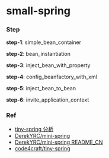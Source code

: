 # small-spring

### Step

**step-1**: simple_bean_container

**step-2**: bean_instantiation

**step-3**: inject_bean_with_property

**step-4**: config_beanfactory_with_xml

**step-5**: inject_bean_to_bean

**step-6**: invite_application_context

### Ref

* [tiny-spring 分析](https://www.zybuluo.com/dugu9sword/note/382745)
* [DerekYRC/mini-spring](https://github.com/DerekYRC/mini-spring)
* [DerekYRC/mini-spring README_CN](https://github.com/DerekYRC/mini-spring/blob/main/README_CN.md)
* [code4craft/tiny-spring](https://github.com/code4craft/tiny-spring)
